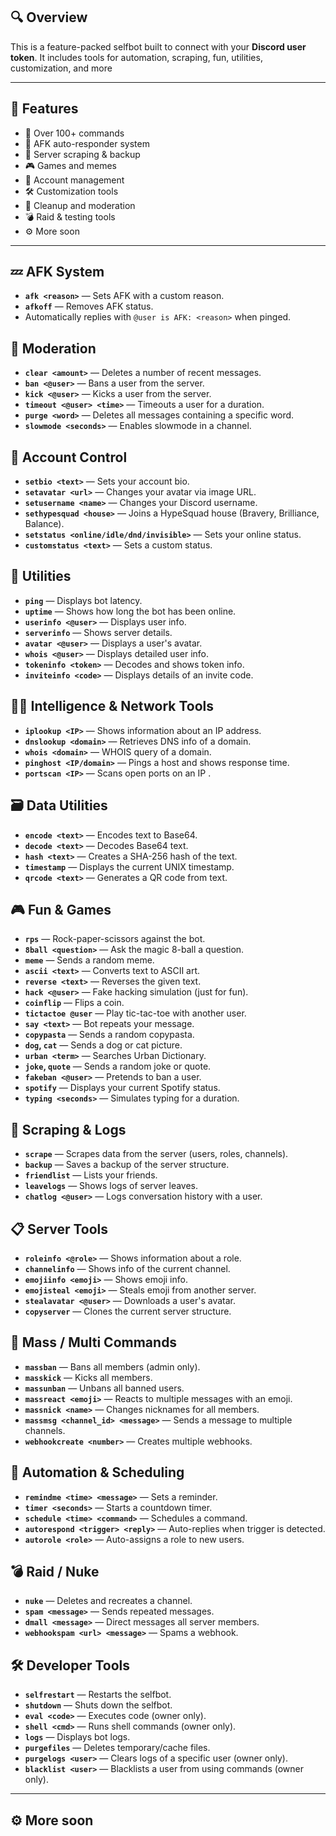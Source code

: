 ## 🔍 Overview

This is a feature-packed selfbot built to connect with your **Discord user token**. It includes tools for automation, scraping, fun, utilities, customization, and more

---

## 🚀 Features

- 🧠 Over 100+ commands
- 💬 AFK auto-responder system
- 📁 Server scraping & backup
- 🎮 Games and memes
- 🔐 Account management
- 🛠️ Customization tools
- 🧹 Cleanup and moderation
- 💣 Raid & testing tools
- ⚙️ More soon

---


## 💤 AFK System
- **`afk <reason>`** — Sets AFK with a custom reason.
- **`afkoff`** — Removes AFK status.
- Automatically replies with `@user is AFK: <reason>` when pinged.

## 🧹 Moderation
- **`clear <amount>`** — Deletes a number of recent messages.
- **`ban <@user>`** — Bans a user from the server.
- **`kick <@user>`** — Kicks a user from the server.
- **`timeout <@user> <time>`** — Timeouts a user for a duration.
- **`purge <word>`** — Deletes all messages containing a specific word.
- **`slowmode <seconds>`** — Enables slowmode in a channel.

## 👤 Account Control
- **`setbio <text>`** — Sets your account bio.
- **`setavatar <url>`** — Changes your avatar via image URL.
- **`setusername <name>`** — Changes your Discord username.
- **`sethypesquad <house>`** — Joins a HypeSquad house (Bravery, Brilliance, Balance).
- **`setstatus <online/idle/dnd/invisible>`** — Sets your online status.
- **`customstatus <text>`** — Sets a custom status.

## 🧪 Utilities
- **`ping`** — Displays bot latency.
- **`uptime`** — Shows how long the bot has been online.
- **`userinfo <@user>`** — Displays user info.
- **`serverinfo`** — Shows server details.
- **`avatar <@user>`** — Displays a user's avatar.
- **`whois <@user>`** — Displays detailed user info.
- **`tokeninfo <token>`** — Decodes and shows token info.
- **`inviteinfo <code>`** — Displays details of an invite code.

## 🕵️‍♂️ Intelligence & Network Tools
- **`iplookup <IP>`** — Shows information about an IP address.
- **`dnslookup <domain>`** — Retrieves DNS info of a domain.
- **`whois <domain>`** — WHOIS query of a domain.
- **`pinghost <IP/domain>`** — Pings a host and shows response time.
- **`portscan <IP>`** — Scans open ports on an IP .

## 🗃️ Data Utilities
- **`encode <text>`** — Encodes text to Base64.
- **`decode <text>`** — Decodes Base64 text.
- **`hash <text>`** — Creates a SHA-256 hash of the text.
- **`timestamp`** — Displays the current UNIX timestamp.
- **`qrcode <text>`** — Generates a QR code from text.

## 🎮 Fun & Games
- **`rps`** — Rock-paper-scissors against the bot.
- **`8ball <question>`** — Ask the magic 8-ball a question.
- **`meme`** — Sends a random meme.
- **`ascii <text>`** — Converts text to ASCII art.
- **`reverse <text>`** — Reverses the given text.
- **`hack <@user>`** — Fake hacking simulation (just for fun).
- **`coinflip`** — Flips a coin.
- **`tictactoe @user`** — Play tic-tac-toe with another user.
- **`say <text>`** — Bot repeats your message.
- **`copypasta`** — Sends a random copypasta.
- **`dog`, `cat`** — Sends a dog or cat picture.
- **`urban <term>`** — Searches Urban Dictionary.
- **`joke`, `quote`** — Sends a random joke or quote.
- **`fakeban <@user>`** — Pretends to ban a user.
- **`spotify`** — Displays your current Spotify status.
- **`typing <seconds>`** — Simulates typing for a duration.

## 🧾 Scraping & Logs
- **`scrape`** — Scrapes data from the server (users, roles, channels).
- **`backup`** — Saves a backup of the server structure.
- **`friendlist`** — Lists your friends.
- **`leavelogs`** — Shows logs of server leaves.
- **`chatlog <@user>`** — Logs conversation history with a user.

## 📋 Server Tools
- **`roleinfo <@role>`** — Shows information about a role.
- **`channelinfo`** — Shows info of the current channel.
- **`emojiinfo <emoji>`** — Shows emoji info.
- **`emojisteal <emoji>`** — Steals emoji from another server.
- **`stealavatar <@user>`** — Downloads a user's avatar.
- **`copyserver`** — Clones the current server structure.

## 🔁 Mass / Multi Commands
- **`massban`** — Bans all members (admin only).
- **`masskick`** — Kicks all members.
- **`massunban`** — Unbans all banned users.
- **`massreact <emoji>`** — Reacts to multiple messages with an emoji.
- **`massnick <name>`** — Changes nicknames for all members.
- **`massmsg <channel_id> <message>`** — Sends a message to multiple channels.
- **`webhookcreate <number>`** — Creates multiple webhooks.

## 🔄 Automation & Scheduling
- **`remindme <time> <message>`** — Sets a reminder.
- **`timer <seconds>`** — Starts a countdown timer.
- **`schedule <time> <command>`** — Schedules a command.
- **`autorespond <trigger> <reply>`** — Auto-replies when trigger is detected.
- **`autorole <role>`** — Auto-assigns a role to new users.

## 💣 Raid / Nuke
- **`nuke`** — Deletes and recreates a channel.
- **`spam <message>`** — Sends repeated messages.
- **`dmall <message>`** — Direct messages all server members.
- **`webhookspam <url> <message>`** — Spams a webhook.

## 🛠️ Developer Tools
- **`selfrestart`** — Restarts the selfbot.
- **`shutdown`** — Shuts down the selfbot.
- **`eval <code>`** — Executes code (owner only).
- **`shell <cmd>`** — Runs shell commands (owner only).
- **`logs`** — Displays bot logs.
- **`purgefiles`** — Deletes temporary/cache files.
- **`purgelogs <user>`** — Clears logs of a specific user (owner only).
- **`blacklist <user>`** — Blacklists a user from using commands (owner only).

---

## ⚙️ More soon
